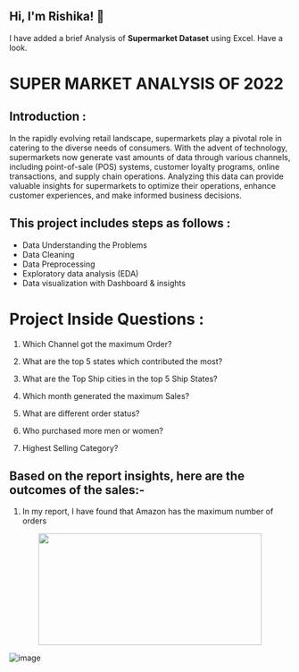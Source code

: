 
## Hi, I'm **Rishika!** 👋
I have added a brief Analysis of **Supermarket Dataset** using Excel.
Have a look.
# **SUPER MARKET ANALYSIS OF 2022**
## Introduction :

In the rapidly evolving retail landscape, supermarkets play a pivotal role in catering to the diverse needs of consumers. With the advent of technology, supermarkets now generate vast amounts of data through various channels, including point-of-sale (POS) systems, customer loyalty programs, online transactions, and supply chain operations. Analyzing this data can provide valuable insights for supermarkets to optimize their operations, enhance customer experiences, and make informed business decisions.

## This project includes steps as follows :
- Data Understanding the Problems
- Data Cleaning
- Data Preprocessing
- Exploratory data analysis (EDA)
- Data visualization with Dashboard & insights
# Project Inside Questions :

1. Which Channel got the maximum Order?

2. What are the top 5 states which contributed the most?

3. What are the Top Ship cities in the top 5 Ship States?

4. Which month generated the maximum Sales?

5. What are different order status?

6. Who purchased more men or women?

7. Highest Selling Category?
##  Based on the report insights, here are the outcomes of the sales:-
1. In my report, I have found that Amazon has the maximum number of orders
 <p align="center">
  <img width="400" height="200" src=""C:\Users\user\OneDrive\Pictures\Chart1.png"">
  </p>
  
![image](https://github.com/RishikaB-05/Supermarket-Data-Analysis/assets/157221360/d826a7a3-c4e8-43e8-99c6-ce22f21eca40)
